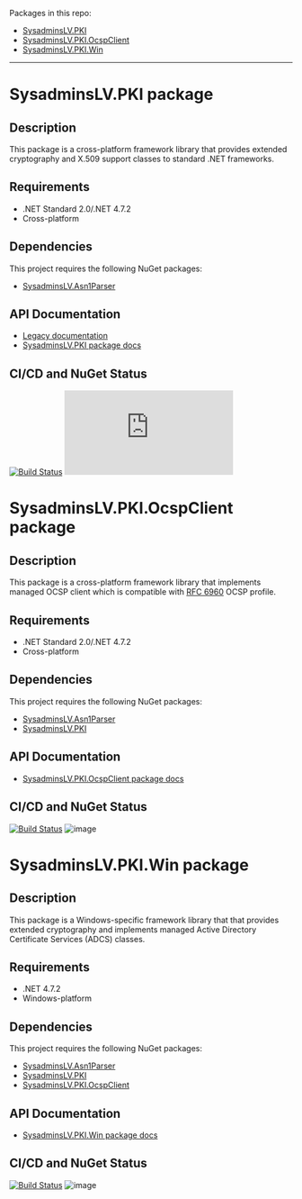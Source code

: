 Packages in this repo:
- [SysadminsLV.PKI](#sysadminslvpki-package)
- [SysadminsLV.PKI.OcspClient](#sysadminslvpkiocspclient-package)
- [SysadminsLV.PKI.Win](#sysadminslvpkiwin-package)
---

# SysadminsLV.PKI package

## Description
This package is a cross-platform framework library that provides extended cryptography and X.509 support classes to standard .NET frameworks.

## Requirements
- .NET Standard 2.0/.NET 4.7.2
- Cross-platform

## Dependencies
This project requires the following NuGet packages:
- [SysadminsLV.Asn1Parser](https://www.nuget.org/packages/SysadminsLV.Asn1Parser)

## API Documentation
- [Legacy documentation](https://www.pkisolutions.com/apidocs/pkix.net)
- [SysadminsLV.PKI package docs](https://www.pkisolutions.com/apidocs/SysadminsLV.PKI)

## CI/CD and NuGet Status
[![Build Status](https://dev.azure.com/pkisolutions/PKI%20Libraries/_apis/build/status/SysadminsLV.PKI-Nupkg?branchName=SysadminsLV.PKI-v2)](https://dev.azure.com/pkisolutions/PKI%20Libraries/_build/latest?definitionId=29&branchName=SysadminsLV.PKI-v2) ![image](https://img.shields.io/nuget/v/SysadminsLV.PKI)

# SysadminsLV.PKI.OcspClient package

## Description
This package is a cross-platform framework library that implements managed OCSP client which is compatible with [RFC 6960](https://www.rfc-editor.org/rfc/rfc6960) OCSP profile.

## Requirements
- .NET Standard 2.0/.NET 4.7.2
- Cross-platform

## Dependencies
This project requires the following NuGet packages:
- [SysadminsLV.Asn1Parser](https://www.nuget.org/packages/SysadminsLV.Asn1Parser)
- [SysadminsLV.PKI](https://www.nuget.org/packages/SysadminsLV.PKI)

## API Documentation
- [SysadminsLV.PKI.OcspClient package docs](https://www.pkisolutions.com/apidocs/SysadminsLV.PKI.OcspClient)

## CI/CD and NuGet Status
[![Build Status](https://dev.azure.com/pkisolutions/PKI%20Libraries/_apis/build/status/SysadminsLV.PKI.OcspClient-Nupkg?branchName=SysadminsLV.PKI-v2)](https://dev.azure.com/pkisolutions/PKI%20Libraries/_build/latest?definitionId=27&branchName=SysadminsLV.PKI-v2) ![image](https://img.shields.io/nuget/v/SysadminsLV.PKI.OcspClient)


# SysadminsLV.PKI.Win package

## Description
This package is a Windows-specific framework library that that provides extended cryptography and implements managed Active Directory Certificate Services (ADCS) classes.

## Requirements
- .NET 4.7.2
- Windows-platform

## Dependencies
This project requires the following NuGet packages:
- [SysadminsLV.Asn1Parser](https://www.nuget.org/packages/SysadminsLV.Asn1Parser)
- [SysadminsLV.PKI](https://www.nuget.org/packages/SysadminsLV.PKI)
- [SysadminsLV.PKI.OcspClient](https://www.nuget.org/packages/SysadminsLV.PKI.OcspClient)

## API Documentation
- [SysadminsLV.PKI.Win package docs](https://www.pkisolutions.com/apidocs/SysadminsLV.PKI.Win)

## CI/CD and NuGet Status
[![Build Status](https://dev.azure.com/pkisolutions/PKI%20Libraries/_apis/build/status%2FSysadminsLV.PKI.Win-Nupkg?branchName=master)](https://dev.azure.com/pkisolutions/PKI%20Libraries/_build/latest?definitionId=28&branchName=master) ![image](https://img.shields.io/nuget/v/SysadminsLV.PKI.Win)
